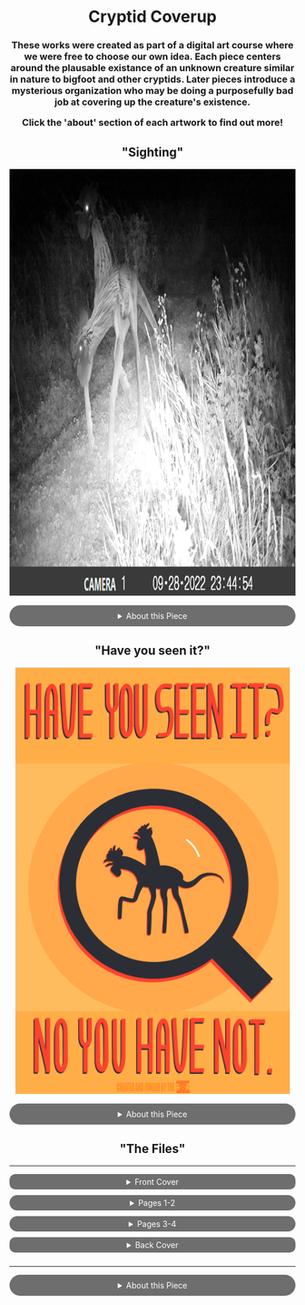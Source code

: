 <h1 style="text-align: center;">
Cryptid Coverup
</h1>

<h3 style="text-align: center;">
These works were created as part of a digital art course where we were free to choose our own idea.
Each piece centers around the plausable existance of an unknown creature similar in nature to bigfoot and other cryptids.
Later pieces introduce a mysterious organization who may be doing a purposefully bad job at covering up the creature's existence.

Click the 'about' section of each artwork to find out more!
</h3>

<h2 style="text-align: center;">
"Sighting"
</h2>
<p  style="text-align: center;">
<img src="./img/art/cryptid/sighting.jpg" alt="cryptid trail cam" height=750px/>
</p>
<details style="text-align: center;">
<summary style="border-radius: 20px; background: #6e6e6e; padding: 10px; color: #FFFF;">
About this Piece
</summary>
<br>
"Sighting" was created in Photoshop for a composite image assignment.

Using a base trail camera image, which I took from one of my grandparent's trail cameras, I added the creature on top of it.
The creature was created from images of a wolf, deer, rat, and two chickens.

When showing people this image, most did not notice the second head at first (it is less noticable on the printed version I have, admittedly).  I think this adds to the feeling that the more one looks at the creature, the more unsettling it is.

When I decided to create a cryptid for my project, I wanted to sell the eerie asthetic.  Game cameras at night are great for this!
They provide a snapshot of movement in the night when nobody is around, and with black-and-white lighting that makes anything freaky.
It also made it easier to convincingly edit together a creature, since I didn't have to worry about colour.

The camera provides and interesting angle for a light source, but it was not hard to shade the creature. The very subtle shadow of the beast is a concious choice,
since when I was looking at real trail cam footage I noticed that the animals on this camera tended to not have visible shadows.

The camera-with-timestamp asthetic sells that this is a real random occurance that maybe we were not meant to see.

When first conceptualizing the beast, I only knew I wanted it to have a chicken's head, uncanny leg joints, and a hunched posture.  After that, I discovered the creature as I created it.
</br>
</details>

<h2 style="text-align: center;">
"Have you seen it?"
</h2>
<p  style="text-align: center;">
<img src="./img/art/cryptid/poster.png" alt="cryptid poster" height=750px/>
</p>
<details style="text-align: center;">
<summary style="border-radius: 20px; background: #6e6e6e; padding: 10px; color: #FFFF;">
About this Piece
</summary>
<br>
"Have you seen it?" was created in Illustrator for a vector art assignment.

The poster is paradoxical in that it uses bold colours to call attention to itself, despite that it is trying to cover something up.
The words assert that the viewer has not seen the creature, regardless of whether they have or not, with aim to make the viewer ask questions.

The style was inspired by old propoganda posters from the world wars, though this one was made to look sleek.

At the bottom the work is credited to the 'Agitprop Institute', a fictious group created for this project who seems to be trying to cover up the cryptid's existence,
but is doing so very poorly- perhaps on purpose.

'Agitprop' is an obscure word meaning 'disinformation' or 'propoganda'.
</details>

<h2 style="text-align: center;">
"The Files"
</h2>

---

<details style="text-align: center;">
<summary style="border-radius: 10px; background: #6e6e6e; padding: 5px; color: #FFFF; margin-bottom: 10px;">
Front Cover
</summary>
<br>
<p  style="text-align: center;">
<img src="./img/art/cryptid/files1.png" alt="cryptid file" width="40%"/>
<img src="./img/art/cryptid/files2.png" alt="cryptid file" width="40%"/>
</p>
</details>
<details style="text-align: center;">
<summary style="border-radius: 20px; background: #6e6e6e; padding: 5px; color: #FFFF; margin-bottom: 10px;">
Pages 1-2
</summary>
<br>
<p  style="text-align: center;">
<img src="./img/art/cryptid/files3.png" alt="cryptid file" width="40%"/>
<img src="./img/art/cryptid/files4.png" alt="cryptid file" width="40%"/>
</p>
</details>
<details style="text-align: center;">
<summary style="border-radius: 20px; background: #6e6e6e; padding: 5px; color: #FFFF; margin-bottom: 10px;">
Pages 3-4
</summary>
<br>
<p  style="text-align: center;">
<img src="./img/art/cryptid/files5.png" alt="cryptid file" width="40%"/>
<img src="./img/art/cryptid/files6.png" alt="cryptid file" width="40%"/>
</p>
</details>
<details style="text-align: center;">
<summary style="border-radius: 10px; background: #6e6e6e; padding: 5px; color: #FFFF; margin-bottom: 10px;">
Back Cover
</summary>
<br>
<p  style="text-align: center;">
<img src="./img/art/cryptid/files7.png" alt="cryptid file" width="40%"/>
<img src="./img/art/cryptid/files8.png" alt="cryptid file" width="40%"/>
</p>
</details>

---

<details style="text-align: center;">
<summary style="border-radius: 20px; background: #6e6e6e; padding: 10px; color: #FFFF;">
About this Piece
</summary>
<br>
"The Files" was created for an assignment to make an 8-page book in InDesign.  I decided to style the book as a file folder containing classified documents.

The focus for this project was on the aesthetic despite how many words there are.  The clinical writing style riddled with redactions was inspired by the SCP foundation's (an online writing community) articles.

'Dr.Streisand' on the inside of the front cover is named for the streisand effect, a phenomena where attempting to hide or censor information backfires and increases awareness of it instead.

An oddity presents itself on the last content page- the second objective is to create fake images, posters, and case files for the raw intent of creating disinformation.  This begs the question: are these the real files?  Is any of it real?

</br>
</details>